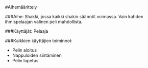 #Aihemäärittely

###Aihe: 
Shakki, jossa kaikki shakin säännöt voimassa. Vain kahden ihmispelaajan välinen peli mahdollista.

###Käyttäjät:
Pelaaja

###Kaikkien käyttäjien toiminnot:
- Pelin aloitus
- Nappuloiden siirtäminen
- Pelin lopetus

